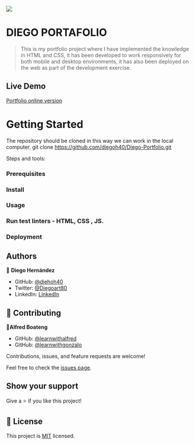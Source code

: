 ![](https://img.shields.io/badge/Microverse-blueviolet)

# DIEGO PORTAFOLIO

>This is my portfolio project where I have implemented the knowledge in HTML and CSS, it has been developed to work responsively for both mobile and desktop environments, it has also been deployed on the web as part of the development exercise.

## Live Demo 

[Portfolio online version](https://diegoh40.github.io/Diego-Portfolio/)

# Getting Started

The repository should be cloned in this way we can work in the local computer.
git clone https://github.com/diegoh40/Diego-Portfolio.git

Steps and tools:

### Prerequisites
### Install
### Usage
### Run test linters - HTML, CSS , JS.
### Deployment


## Authors

👤 **Diego Hernández**

- GitHub: [@diehoh40](https://github.com/diegoh40)
- Twitter: [@Diegoart80](https://twitter.com/twitterhandle)
- LinkedIn: [LinkedIn](https://www.linkedin.com/in/diego-hernández-25280a100/)

## 🤝 Contributing

👤**Alfred Boateng**
- GitHub: [@learnwithalfred](https://github.com/learnwithalfred)
- GitHub: [@learnwithgonzalo](https://github.com/mgmediaweb)


Contributions, issues, and feature requests are welcome!

Feel free to check the [issues page](../../issues/).

## Show your support

Give a ⭐️ if you like this project!

## 📝 License

This project is [MIT](./MIT.md) licensed.
